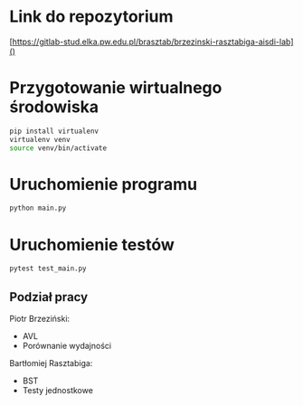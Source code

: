 # Link do repozytorium
[https://gitlab-stud.elka.pw.edu.pl/brasztab/brzezinski-rasztabiga-aisdi-lab]()

# Przygotowanie wirtualnego środowiska
```bash
pip install virtualenv
virtualenv venv
source venv/bin/activate
```

# Uruchomienie programu
```bash
python main.py
```

# Uruchomienie testów
```bash
pytest test_main.py
```

## Podział pracy
Piotr Brzeziński:
- AVL
- Porównanie wydajności

Bartłomiej Rasztabiga:
- BST
- Testy jednostkowe